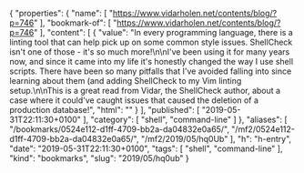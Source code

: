 {
  "properties": {
    "name": [
      "https://www.vidarholen.net/contents/blog/?p=746"
    ],
    "bookmark-of": [
      "https://www.vidarholen.net/contents/blog/?p=746"
    ],
    "content": [
      {
        "value": "In every programming language, there is a linting tool that can help pick up on some common style issues. ShellCheck isn't one of those - it's so much more!\n\nI've been using it for many years now, and since it came into my life it's honestly changed the way I use shell scripts. There have been so many pitfalls that I've avoided falling into since learning about them (and adding ShellCheck to my Vim linting setup.\n\nThis is a great read from Vidar, the ShellCheck author, about a case where it could've caught issues that caused the deletion of a production database!",
        "html": ""
      }
    ],
    "published": [
      "2019-05-31T22:11:30+0100"
    ],
    "category": [
      "shell",
      "command-line"
    ]
  },
  "aliases": [
    "/bookmarks/0524e112-d1ff-4709-bb2a-da04832e0a65/",
    "/mf2/0524e112-d1ff-4709-bb2a-da04832e0a65/",
    "/mf2/2019/05/hq0Ub"
  ],
  "h": "h-entry",
  "date": "2019-05-31T22:11:30+0100",
  "tags": [
    "shell",
    "command-line"
  ],
  "kind": "bookmarks",
  "slug": "2019/05/hq0ub"
}
